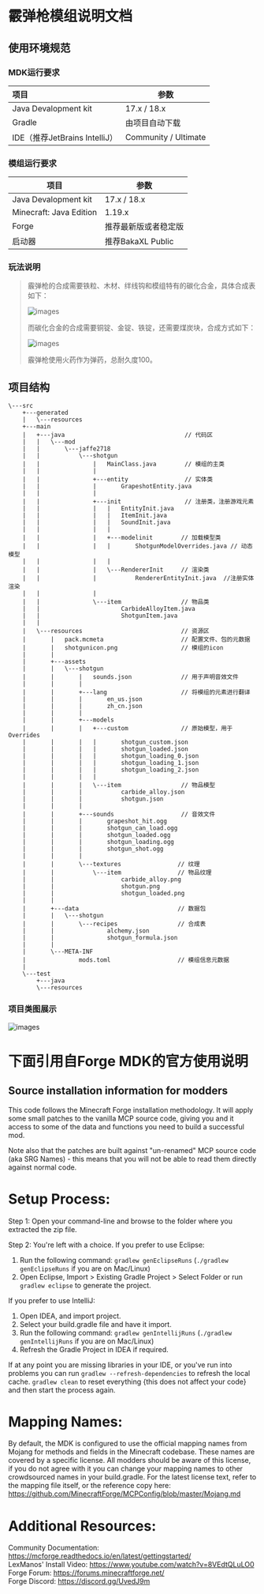 # 霰弹枪模组说明文档

## 使用环境规范

### MDK运行要求

| 项目                        | 参数                   |
|:------------------------- | -------------------- |
| Java Devalopment kit      | 17.x / 18.x          |
| Gradle                    | 由项目自动下载              |
| IDE（推荐JetBrains IntelliJ） | Community / Ultimate |

### 模组运行要求

| 项目                      | 参数              |
| ----------------------- | --------------- |
| Java Devalopment kit    | 17.x / 18.x     |
| Minecraft: Java Edition | 1.19.x          |
| Forge                   | 推荐最新版或者稳定版      |
| 启动器                     | 推荐BakaXL Public |

### 玩法说明

> 霰弹枪的合成需要铁粒、木材、绊线钩和模组特有的碳化合金，具体合成表如下：
> 
> <img src="make_shotgun.png" title="" alt="images" data-align="center">
> 
> 而碳化合金的合成需要铜锭、金锭、铁锭，还需要煤炭块，合成方式如下：
> 
> <img title="" src="make_carbide_alloy.png" alt="images" data-align="center">
> 
> 霰弹枪使用火药作为弹药，总耐久度100。

## 项目结构

```
\---src
    +---generated
    |   \---resources
    +---main
    |   +---java                                  // 代码区
    |   |   \---mod
    |   |       \---jaffe2718
    |   |           \---shotgun                   
    |   |               |   MainClass.java        // 模组的主类
    |   |               |
    |   |               +---entity                // 实体类
    |   |               |       GrapeshotEntity.java
    |   |               |
    |   |               +---init                  // 注册类，注册游戏元素
    |   |               |   |   EntityInit.java
    |   |               |   |   ItemInit.java
    |   |               |   |   SoundInit.java
    |   |               |   |
    |   |               |   +---modelinit        // 加载模型类
    |   |               |   |       ShotgunModelOverrides.java // 动态模型
    |   |               |   |
    |   |               |   \---RendererInit     // 渲染类
    |   |               |           RendererEntityInit.java  //注册实体渲染
    |   |               |
    |   |               \---item                 // 物品类
    |   |                       CarbideAlloyItem.java
    |   |                       ShotgunItem.java
    |   |
    |   \---resources                            // 资源区
    |       |   pack.mcmeta                      // 配置文件、包的元数据
    |       |   shotgunicon.png                  // 模组的icon
    |       |
    |       +---assets
    |       |   \---shotgun
    |       |       |   sounds.json              // 用于声明音效文件
    |       |       |
    |       |       +---lang                     // 将模组的元素进行翻译
    |       |       |       en_us.json
    |       |       |       zh_cn.json
    |       |       |
    |       |       +---models
    |       |       |   +---custom               // 原始模型，用于Overrides
    |       |       |   |       shotgun_custom.json
    |       |       |   |       shotgun_loaded.json
    |       |       |   |       shotgun_loading_0.json
    |       |       |   |       shotgun_loading_1.json
    |       |       |   |       shotgun_loading_2.json
    |       |       |   |
    |       |       |   \---item                 // 物品模型
    |       |       |           carbide_alloy.json
    |       |       |           shotgun.json
    |       |       |
    |       |       +---sounds                   // 音效文件
    |       |       |       grapeshot_hit.ogg
    |       |       |       shotgun_can_load.ogg
    |       |       |       shotgun_loaded.ogg
    |       |       |       shotgun_loading.ogg
    |       |       |       shotgun_shot.ogg
    |       |       |
    |       |       \---textures                // 纹理
    |       |           \---item                // 物品纹理
    |       |                   carbide_alloy.png
    |       |                   shotgun.png
    |       |                   shotgun_loaded.png
    |       |
    |       +---data                            // 数据包
    |       |   \---shotgun
    |       |       \---recipes                 // 合成表
    |       |               alchemy.json
    |       |               shotgun_formula.json
    |       |
    |       \---META-INF
    |               mods.toml                   // 模组信息元数据
    |
    \---test
        +---java
        \---resources
```

### 项目类图展示

![images](uml.png)

# 下面引用自Forge MDK的官方使用说明

Source installation information for modders
-------------------------------------------

This code follows the Minecraft Forge installation methodology. It will apply
some small patches to the vanilla MCP source code, giving you and it access 
to some of the data and functions you need to build a successful mod.

Note also that the patches are built against "un-renamed" MCP source code (aka
SRG Names) - this means that you will not be able to read them directly against
normal code.

Setup Process:
==============================

Step 1: Open your command-line and browse to the folder where you extracted the zip file.

Step 2: You're left with a choice.
If you prefer to use Eclipse:

1. Run the following command: `gradlew genEclipseRuns` (`./gradlew genEclipseRuns` if you are on Mac/Linux)
2. Open Eclipse, Import > Existing Gradle Project > Select Folder 
   or run `gradlew eclipse` to generate the project.

If you prefer to use IntelliJ:

1. Open IDEA, and import project.
2. Select your build.gradle file and have it import.
3. Run the following command: `gradlew genIntellijRuns` (`./gradlew genIntellijRuns` if you are on Mac/Linux)
4. Refresh the Gradle Project in IDEA if required.

If at any point you are missing libraries in your IDE, or you've run into problems you can 
run `gradlew --refresh-dependencies` to refresh the local cache. `gradlew clean` to reset everything 
{this does not affect your code} and then start the process again.

Mapping Names:
=============================

By default, the MDK is configured to use the official mapping names from Mojang for methods and fields 
in the Minecraft codebase. These names are covered by a specific license. All modders should be aware of this
license, if you do not agree with it you can change your mapping names to other crowdsourced names in your 
build.gradle. For the latest license text, refer to the mapping file itself, or the reference copy here:
https://github.com/MinecraftForge/MCPConfig/blob/master/Mojang.md

Additional Resources:
=========================

Community Documentation: https://mcforge.readthedocs.io/en/latest/gettingstarted/  
LexManos' Install Video: https://www.youtube.com/watch?v=8VEdtQLuLO0  
Forge Forum: https://forums.minecraftforge.net/  
Forge Discord: https://discord.gg/UvedJ9m  
